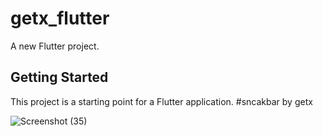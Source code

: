 # getx_flutter

A new Flutter project.

## Getting Started

This project is a starting point for a Flutter application.
#sncakbar by getx

![Screenshot (35)](https://github.com/abhisheknagaich123/getx_flutter/assets/77282305/20e16489-590e-47a1-96d8-8fc146a04ed8)
